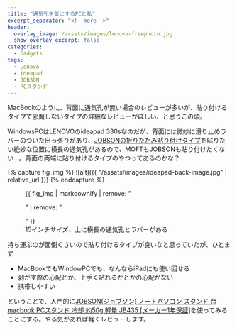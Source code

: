 ```yaml
---
title: "通気孔を気にするPCと私"
excerpt_separator: "<!--more-->"
header:
  overlay_image: /assets/images/lenovo-freephoto.jpg
  show_overlay_excerpt: false
categories:
  - Gadgets
tags:
  - Lenovo
  - ideapad
  - JOBSON
  - PCスタンド
---
```


MacBookのように、背面に通気孔が無い場合のレビューが多いが、貼り付けるタイプで邪魔しないタイプの詳細なレビューがほしい、と思うこの頃。

WindowsPCはLENOVOのideapad 330sなのだが、背面には微妙に滑り止めラバーのついた出っ張りがあり、[JOBSONの折りたたみ貼り付けタイプ](https://www.amazon.co.jp/dp/B01MAXT5LY/?coliid=I21DPNTV38VU45&colid=3ROK128E7PMLE&psc=1)を貼りたい絶妙な位置に横長の通気孔があるので、MOFTもJOBSONも貼り付けたくない...。背面の両端に貼り付けるタイプのやつってあるのかな？

{% capture fig_img %}
![alt]({{ "/assets/images/ideapad-back-image.jpg" | relative_url }})
{% endcapture %}

<figure>
  {{ fig_img | markdownify | remove: "<p>" | remove: "</p>" }}
  <figcaption>15インチサイズ、上に横長の通気孔とラバーがある</figcaption>
</figure>

持ち運ぶのが面倒くさいので貼り付けるタイプが良いなと思っていたが、ひとまず

- MacBookでもWindowPCでも、なんならiPadにも使い回せる
- 剥がす際の心配とか、上手く貼れるかとかの心配がない
- 携帯しやすい

ということで、入門的に[JOBSON(ジョブソン) ノートパソコン スタンド 台 macbook PCスタンド 冷却 約50g 軽量 JB435 [メーカー1年保証]](https://www.amazon.co.jp/JOBSON%E2%84%A2-%E3%83%8E%E3%83%BC%E3%83%88PC%E3%83%BB%E3%82%BF%E3%83%96%E3%83%AC%E3%83%83%E3%83%88-%E5%86%B7%E5%8D%B4%E3%82%B9%E3%82%BF%E3%83%B3%E3%83%89-%E3%82%A2%E3%83%AB%E3%83%9F%E3%83%8B%E3%82%A6%E3%83%A0%E8%A3%BD-JB435/dp/B0173F13LY/ref=pd_sbs_229_6/357-7773701-9525239?_encoding=UTF8&pd_rd_i=B0173F13LY&pd_rd_r=eb123517-7601-4caf-80bf-d4399f59fad9&pd_rd_w=CTLyc&pd_rd_wg=dS39q&pf_rd_p=c295905f-82f9-4d73-8142-c393a4211258&pf_rd_r=0KN69FA3RZJYTWCS3C2J&psc=1&refRID=0KN69FA3RZJYTWCS3C2J)を使ってみることにする。やる気があれば軽くレビューします。
